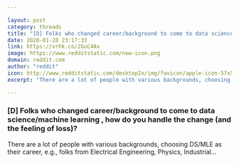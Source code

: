```yaml
---

layout: post
category: threads
title: "[D] Folks who changed career/background to come to data science/machine learning , how do you handle the change (and the feeling of loss)?"
date: 2020-01-28 23:17:33
link: https://vrhk.co/2GuC4Ax
image: https://www.redditstatic.com/new-icon.png
domain: reddit.com
author: "reddit"
icon: http://www.redditstatic.com/desktop2x/img/favicon/apple-icon-57x57.png
excerpt: "There are a lot of people with various backgrounds, choosing DS/MLE as their career, e.g., folks from Electrical Engineering, Physics, Industrial..."

---
```


### [D] Folks who changed career/background to come to data science/machine learning , how do you handle the change (and the feeling of loss)?

There are a lot of people with various backgrounds, choosing DS/MLE as their career, e.g., folks from Electrical Engineering, Physics, Industrial...